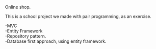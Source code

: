 Online shop.

This is a school project we made with pair programming, as an exercise.

-MVC    
-Entity Framework   
-Repository pattern.    
-Database first approach, using entity framework.
